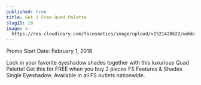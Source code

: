 ```yaml
---
published: true
title: Get 1 Free Quad Palette
slugID: 18
image: >-
  https://res.cloudinary.com/fscosmetics/image/upload/v1521428622/webbanner-5.jpg
---
```

Promo Start Date: February 1, 2018

Lock in your favorite eyeshadow shades together with this luxurious Quad Palette! Get this for FREE when you buy 2 pieces FS Features & Shades Single Eyeshadow. Available in all FS outlets nationwide. 
